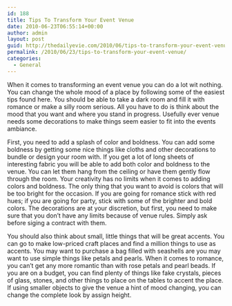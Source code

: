 ```yaml
---
id: 188
title: Tips To Transform Your Event Venue
date: 2010-06-23T06:55:14+00:00
author: admin
layout: post
guid: http://thedailyevie.com/2010/06/tips-to-transform-your-event-venue/
permalink: /2010/06/23/tips-to-transform-your-event-venue/
categories:
  - General
---
```

When it comes to transforming an event venue you can do a lot wit nothing. You can change the whole mood of a place by following some of the easiest tips found here. You should be able to take a dark room and fill it with romance or make a silly room serious. All you have to do is think about the mood that you want and where you stand in progress. Usefully ever venue needs some decorations to make things seem easier to fit into the events ambiance.

First, you need to add a splash of color and boldness. You can add some boldness by getting some nice things like cloths and other decorations to bundle or design your room with. If you get a lot of long sheets of interesting fabric you will be able to add both color and boldness to the venue. You can let them hang from the ceiling or have them gently flow through the room. Your creativity has no limits when it comes to adding colors and boldness. The only thing that you want to avoid is colors that will be too bright for the occasion. If you are going for romance stick with red hues; if you are going for party, stick with some of the brighter and bold colors. The decorations are at your discretion, but first, you need to make sure that you don&#8217;t have any limits because of venue rules. Simply ask before siging a contract with them.

You should also think about small, little things that will be great accents. You can go to make low-priced craft places and find a million things to use as accents. You may want to purchase a bag filled with seashells are you may want to use simple things like petals and pearls. When it comes to romance, you can&#8217;t get any more romantic than with rose petals and pearl beads. If you are on a budget, you can find plenty of things like fake crystals, pieces of glass, stones, and other things to place on the tables to accent the place. If using smaller objects to give the venue a hint of mood changing, you can change the complete look by assign height.